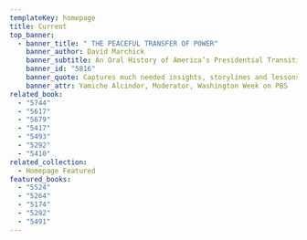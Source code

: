 ```yaml
---
templateKey: homepage
title: Current
top_banner:
  - banner_title: " THE PEACEFUL TRANSFER OF POWER"
    banner_author: David Marchick
    banner_subtitle: An Oral History of America’s Presidential Transitions
    banner_id: "5816"
    banner_quote: Captures much needed insights, storylines and lessons learned
    banner_attr: Yamiche Alcindor, Moderator, Washington Week on PBS
related_book:
  - "5744"
  - "5617"
  - "5679"
  - "5417"
  - "5493"
  - "5292"
  - "5410"
related_collection:
  - Homepage Featured
featured_books:
  - "5524"
  - "5264"
  - "5174"
  - "5292"
  - "5491"
---
```

